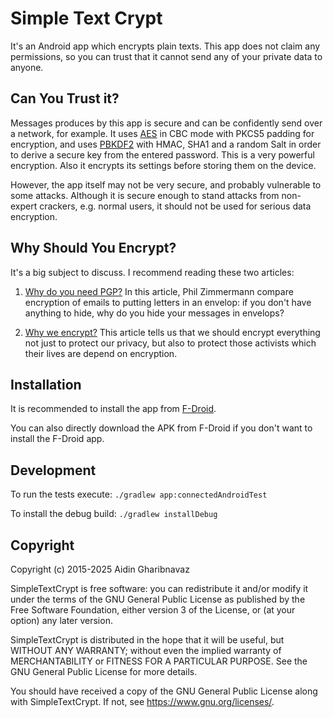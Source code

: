 Simple Text Crypt
=================

It's an Android app which encrypts plain texts.
This app does not claim any permissions, so you can trust that it cannot send
any of your private data to anyone.

Can You Trust it?
-----------------

Messages produces by this app is secure and can be
confidently send over a network, for example. It uses
[AES](https://en.wikipedia.org/wiki/Advanced_Encryption_Standard)
in CBC mode with
PKCS5 padding for encryption, and uses
[PBKDF2](https://en.wikipedia.org/wiki/PBKDF2) with HMAC, SHA1 and a random Salt
in order to derive a secure key from the entered password.
This is a very powerful encryption. Also it encrypts its
settings before storing them on the device.

However, the app itself may not be very secure, and probably vulnerable to
some attacks. Although it is secure enough to stand attacks from non-expert
crackers, e.g. normal users, it should not be used for serious data encryption.

Why Should You Encrypt?
----------------------

It's a big subject to discuss. I recommend reading these two articles:

1. [Why do you need PGP?](http://www.pgpi.org/doc/whypgp/en/)
In this article, Phil Zimmermann compare encryption of emails to putting
letters in an envelop: if you don't have anything to hide, why do you hide
your messages in envelops?

2. [Why we encrypt?](https://www.schneier.com/blog/archives/2015/06/why_we_encrypt.html)
This article tells us that we should encrypt everything not just to protect our
privacy, but also to protect those activists which their lives are depend on
encryption.

Installation
------------

It is recommended to install the app from
[F-Droid](https://f-droid.org/repository/browse/?fdid=com.aidinhut.simpletextcrypt).

You can also directly download the APK from F-Droid if you don't want to install the F-Droid app.

Development
-----------

To run the tests execute: `./gradlew app:connectedAndroidTest`

To install the debug build: `./gradlew installDebug`

Copyright
---------

Copyright (c) 2015-2025 Aidin Gharibnavaz

SimpleTextCrypt is free software: you can redistribute it and/or modify
it under the terms of the GNU General Public License as published by
the Free Software Foundation, either version 3 of the License, or
(at your option) any later version.

SimpleTextCrypt is distributed in the hope that it will be useful,
but WITHOUT ANY WARRANTY; without even the implied warranty of
MERCHANTABILITY or FITNESS FOR A PARTICULAR PURPOSE.  See the
GNU General Public License for more details.

You should have received a copy of the GNU General Public License
along with SimpleTextCrypt.  If not, see <https://www.gnu.org/licenses/>.
